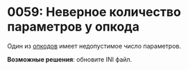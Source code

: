 # 0059: Неверное количество параметров у опкода

Один из [опкодов](../../edit-modes/opcodes-list-scm.ini.md) имеет недопустимое число параметров.

**Возможные решения**: обновите INI файл.

